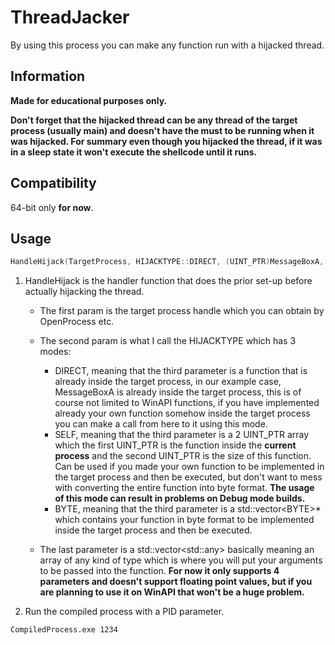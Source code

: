# ThreadJacker
By using this process you can make any function run with a hijacked thread.

## Information
**Made for educational purposes only.**<br>

**Don't forget that the hijacked thread can be any thread of the target process (usually main) and doesn't have the must to be running when it was hijacked. For summary even though you hijacked the thread, if it was in a sleep state it won't execute the shellcode until it runs.**

## Compatibility
64-bit only **for now**.

## Usage
```cpp
HandleHijack(TargetProcess, HIJACKTYPE::DIRECT, (UINT_PTR)MessageBoxA, { 0, "TEXT", "CAPTION", 0});
```
1. HandleHijack is the handler function that does the prior set-up before actually hijacking the thread.
   - The first param is the target process handle which you can obtain by OpenProcess etc.
   - The second param is what I call the HIJACKTYPE which has 3 modes:
     - DIRECT, meaning that the third parameter is a function that is already inside the target process, in our example case, MessageBoxA is already inside the target process, this is of course not limited to WinAPI functions, if you have implemented already your own function somehow inside the target process you can make a call from here to it using this mode.
     - SELF, meaning that the third parameter is a 2 UINT_PTR array which the first UINT_PTR is the function inside the **current process** and the second UINT_PTR is the size of this function. Can be used if you made your own function to be implemented in the target process and then be executed, but don't want to mess with converting the entire function into byte format. **The usage of this mode can result in problems on Debug mode builds.**
     - BYTE, meaning that the third parameter is a std::vector\<BYTE\>* which contains your function in byte format to be implemented inside the target process and then be executed.
   
   - The last parameter is a std::vector\<std::any\> basically meaning an array of any kind of type which is where you will put your arguments to be passed into the function. **For now it only supports 4 parameters and doesn't support floating point values, but if you are planning to use it on WinAPI that won't be a huge problem.**

2. Run the compiled process with a PID parameter.
```
CompiledProcess.exe 1234
```
